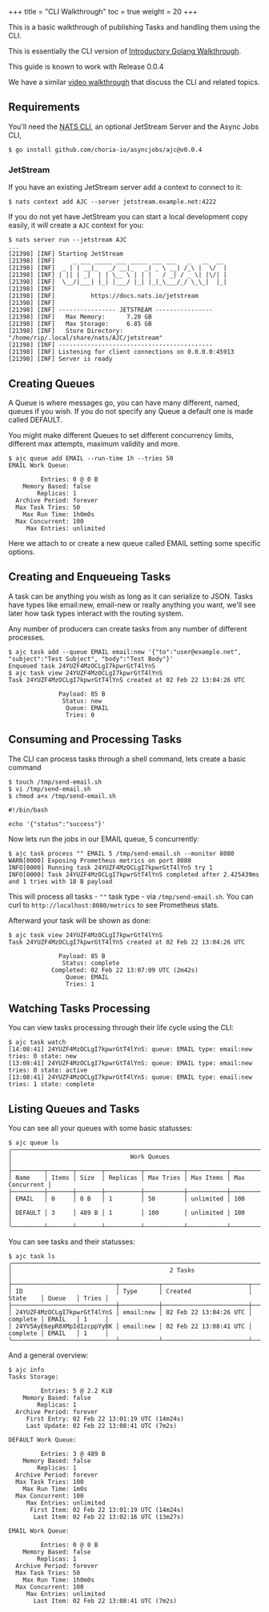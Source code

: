 +++
title = "CLI Walkthrough"
toc = true
weight = 20
+++

This is a basic walkthrough of publishing Tasks and handling them using the CLI.

This is essentially the CLI version of [Introductory Golang Walkthrough](../golang-overview/).

This guide is known to work with Release 0.0.4

We have a similar [video walkthrough](https://www.youtube.com/watch?v=yRbPCpGsgq4) that discuss the CLI and related topics.

## Requirements

You'll need the [NATS CLI](github.com/nats-io/natscli), an optional JetStream Server and the Async Jobs CLI,

```
$ go install github.com/choria-io/asyncjobs/ajc@v0.0.4
```

### JetStream

If you have an existing JetStream server add a context to connect to it:

```
$ nats context add AJC --server jetstream.example.net:4222
```

If you do not yet have JetStream you can start a local development copy easily, it will create a `AJC` context for you:

```
$ nats server run --jetstream AJC
...
[21398] [INF] Starting JetStream
[21398] [INF]     _ ___ _____ ___ _____ ___ ___   _   __  __
[21398] [INF]  _ | | __|_   _/ __|_   _| _ \ __| /_\ |  \/  |
[21398] [INF] | || | _|  | | \__ \ | | |   / _| / _ \| |\/| |
[21398] [INF]  \__/|___| |_| |___/ |_| |_|_\___/_/ \_\_|  |_|
[21398] [INF]
[21398] [INF]          https://docs.nats.io/jetstream
[21398] [INF]
[21398] [INF] ---------------- JETSTREAM ----------------
[21398] [INF]   Max Memory:      7.20 GB
[21398] [INF]   Max Storage:     6.85 GB
[21398] [INF]   Store Directory: "/home/rip/.local/share/nats/AJC/jetstream"
[21398] [INF] -------------------------------------------
[21398] [INF] Listening for client connections on 0.0.0.0:45913
[21398] [INF] Server is ready
```

## Creating Queues

A Queue is where messages go, you can have many different, named, queues if you wish. If you do not specify any Queue a default one is made called DEFAULT.

You might make different Queues to set different concurrency limits, different max attempts, maximum validity and more.

```
$ ajc queue add EMAIL --run-time 1h --tries 50
EMAIL Work Queue:

         Entries: 0 @ 0 B
    Memory Based: false
        Replicas: 1
  Archive Period: forever
  Max Task Tries: 50
    Max Run Time: 1h0m0s
  Max Concurrent: 100
     Max Entries: unlimited
```

Here we attach to or create a new queue called EMAIL setting some specific options.

## Creating and Enqueueing Tasks

A task can be anything you wish as long as it can serialize to JSON. Tasks have types like email:new, email-new or really anything you want, we'll see later how task types interact with the routing system.

Any number of producers can create tasks from any number of different processes.

```
$ ajc task add --queue EMAIL email:new '{"to":"user@example.net", "subject":"Test Subject", "body":"Test Body"}'
Enqueued task 24YUZF4MzOCLgI7kpwrGtT4lYnS
$ ajc task view 24YUZF4MzOCLgI7kpwrGtT4lYnS
Task 24YUZF4MzOCLgI7kpwrGtT4lYnS created at 02 Feb 22 13:04:26 UTC

              Payload: 85 B
               Status: new
                Queue: EMAIL
                Tries: 0
```

## Consuming and Processing Tasks

The CLI can process tasks through a shell command, lets create a basic command

```
$ touch /tmp/send-email.sh
$ vi /tmp/send-email.sh
$ chmod a+x /tmp/send-email.sh
```

```shell
#!/bin/bash

echo '{"status":"success"}'
```

Now lets run the jobs in our EMAIL queue, 5 concurrently:

```
$ ajc task process "" EMAIL 5 /tmp/send-email.sh --monitor 8080
WARN[0000] Exposing Prometheus metrics on port 8080
INFO[0000] Running task 24YUZF4MzOCLgI7kpwrGtT4lYnS try 1
INFO[0000] Task 24YUZF4MzOCLgI7kpwrGtT4lYnS completed after 2.425439ms and 1 tries with 18 B payload
```

This will process all tasks - `""` task type - via `/tmp/send-email.sh`. You can curl to `http://localhost:8080/metrics` to see Prometheus stats.

Afterward your task will be shown as done:

```
$ ajc task view 24YUZF4MzOCLgI7kpwrGtT4lYnS
Task 24YUZF4MzOCLgI7kpwrGtT4lYnS created at 02 Feb 22 13:04:26 UTC

              Payload: 85 B
               Status: complete
            Completed: 02 Feb 22 13:07:09 UTC (2m42s)
                Queue: EMAIL
                Tries: 1
```

## Watching Tasks Processing

You can view tasks processing through their life cycle using the CLI:

```
$ ajc task watch
[14:08:41] 24YUZF4MzOCLgI7kpwrGtT4lYnS: queue: EMAIL type: email:new tries: 0 state: new
[13:08:41] 24YUZF4MzOCLgI7kpwrGtT4lYnS: queue: EMAIL type: email:new tries: 0 state: active
[13:08:41] 24YUZF4MzOCLgI7kpwrGtT4lYnS: queue: EMAIL type: email:new tries: 1 state: complete
```

## Listing Queues and Tasks

You can see all your queues with some basic statusses:

```
$ ajc queue ls
╭─────────────────────────────────────────────────────────────────────────────╮
│                                 Work Queues                                 │
├─────────┬───────┬───────┬──────────┬───────────┬───────────┬────────────────┤
│ Name    │ Items │ Size  │ Replicas │ Max Tries │ Max Items │ Max Concurrent │
├─────────┼───────┼───────┼──────────┼───────────┼───────────┼────────────────┤
│ EMAIL   │ 0     │ 0 B   │ 1        │ 50        │ unlimited │ 100            │
│ DEFAULT │ 3     │ 489 B │ 1        │ 100       │ unlimited │ 100            │
╰─────────┴───────┴───────┴──────────┴───────────┴───────────┴────────────────╯
```

You can see tasks and their statusses:

```
$ ajc task ls
╭───────────────────────────────────────────────────────────────────────────────────────────────╮
│                                            2 Tasks                                            │
├─────────────────────────────┬───────────┬────────────────────────┬──────────┬─────────┬───────┤
│ ID                          │ Type      │ Created                │ State    │ Queue   │ Tries │
├─────────────────────────────┼───────────┼────────────────────────┼──────────┼─────────┼───────┤
│ 24YUZF4MzOCLgI7kpwrGtT4lYnS │ email:new │ 02 Feb 22 13:04:26 UTC │ complete │ EMAIL   │ 1     │
│ 24YV5AyE6epR8XMpIdIzcppYyBK │ email:new │ 02 Feb 22 13:08:41 UTC │ complete │ EMAIL   │ 1     │
╰─────────────────────────────┴───────────┴────────────────────────┴──────────┴─────────┴───────╯
```

And a general overview:

```
$ ajc info
Tasks Storage:

         Entries: 5 @ 2.2 KiB
    Memory Based: false
        Replicas: 1
  Archive Period: forever
     First Entry: 02 Feb 22 13:01:19 UTC (14m24s)
     Last Update: 02 Feb 22 13:08:41 UTC (7m2s)

DEFAULT Work Queue:

         Entries: 3 @ 489 B
    Memory Based: false
        Replicas: 1
  Archive Period: forever
  Max Task Tries: 100
    Max Run Time: 1m0s
  Max Concurrent: 100
     Max Entries: unlimited
      First Item: 02 Feb 22 13:01:19 UTC (14m24s)
       Last Item: 02 Feb 22 13:02:16 UTC (13m27s)

EMAIL Work Queue:

         Entries: 0 @ 0 B
    Memory Based: false
        Replicas: 1
  Archive Period: forever
  Max Task Tries: 50
    Max Run Time: 1h0m0s
  Max Concurrent: 100
     Max Entries: unlimited
       Last Item: 02 Feb 22 13:08:41 UTC (7m2s)
```
